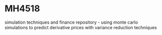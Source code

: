 # MH4518
simulation techniques and finance repository - using monte carlo simulations to predict derivative prices with variance reduction techniques
